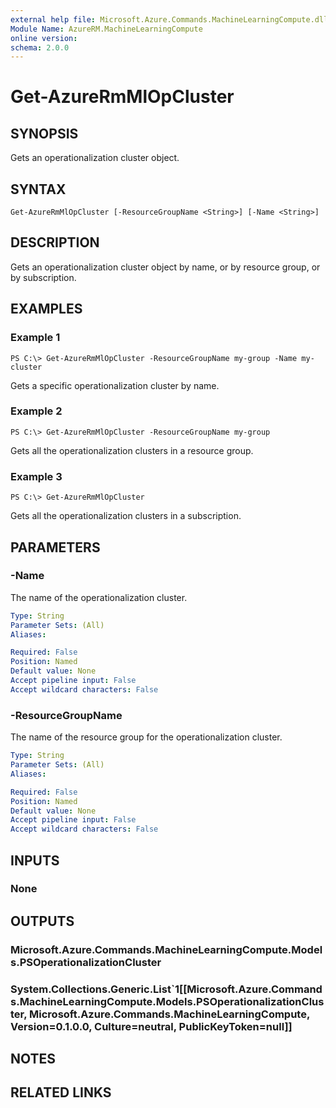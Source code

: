```yaml
---
external help file: Microsoft.Azure.Commands.MachineLearningCompute.dll-Help.xml
Module Name: AzureRM.MachineLearningCompute
online version: 
schema: 2.0.0
---
```


# Get-AzureRmMlOpCluster

## SYNOPSIS
Gets an operationalization cluster object.

## SYNTAX

```
Get-AzureRmMlOpCluster [-ResourceGroupName <String>] [-Name <String>]
```

## DESCRIPTION
Gets an operationalization cluster object by name, or by resource group, or by subscription.

## EXAMPLES

### Example 1
```
PS C:\> Get-AzureRmMlOpCluster -ResourceGroupName my-group -Name my-cluster
```

Gets a specific operationalization cluster by name.

### Example 2
```
PS C:\> Get-AzureRmMlOpCluster -ResourceGroupName my-group
```

Gets all the operationalization clusters in a resource group.

### Example 3
```
PS C:\> Get-AzureRmMlOpCluster
```

Gets all the operationalization clusters in a subscription.

## PARAMETERS

### -Name
The name of the operationalization cluster.

```yaml
Type: String
Parameter Sets: (All)
Aliases: 

Required: False
Position: Named
Default value: None
Accept pipeline input: False
Accept wildcard characters: False
```

### -ResourceGroupName
The name of the resource group for the operationalization cluster.

```yaml
Type: String
Parameter Sets: (All)
Aliases: 

Required: False
Position: Named
Default value: None
Accept pipeline input: False
Accept wildcard characters: False
```

## INPUTS

### None


## OUTPUTS

### Microsoft.Azure.Commands.MachineLearningCompute.Models.PSOperationalizationCluster
### System.Collections.Generic.List`1[[Microsoft.Azure.Commands.MachineLearningCompute.Models.PSOperationalizationCluster, Microsoft.Azure.Commands.MachineLearningCompute, Version=0.1.0.0, Culture=neutral, PublicKeyToken=null]]


## NOTES

## RELATED LINKS

